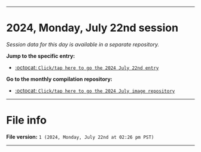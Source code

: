 
***

# 2024, Monday, July 22nd session

_Session data for this day is available in a separate repository._

**Jump to the specific entry:**

- [:octocat: `Click/tap here to go the 2024 July 22nd entry`](https://github.com/seanpm2001/SeansLifeArchive_Images_MotorWorld_CarFactory_Y2024_V7/tree/SeansLifeArchive_Images_MotorWorld_CarFactory_Y2024_V7_Main-dev/2024/07_July/22/)

**Go to the monthly compilation repository:**

- [:octocat: `Click/tap here to go the 2024 July image repository`](https://github.com/seanpm2001/SeansLifeArchive_Images_MotorWorld_CarFactory_Y2024_V7/)

***

# File info

**File version:** `1 (2024, Monday, July 22nd at 02:26 pm PST)`

***
